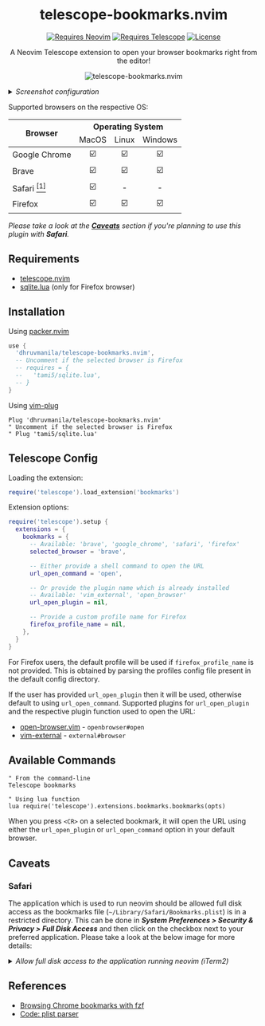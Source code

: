 <div align="center">

# telescope-bookmarks.nvim

<a href="https://github.com/neovim/neovim"> ![Requires Neovim](https://img.shields.io/badge/requires-neovim%200.5%2B-green?style=flat-square&logo=neovim)</a>
<a href="https://github.com/nvim-telescope/telescope.nvim"> ![Requires Telescope](https://img.shields.io/badge/requires-telescope.nvim-lightgrey?style=flat-square&logo=telescope)</a>
<a href="/LICENSE"> ![License](https://img.shields.io/badge/license-MIT-brightgreen?style=flat-square)</a>

A Neovim Telescope extension to open your browser bookmarks right from the editor!

![telescope-bookmarks.nvim](https://user-images.githubusercontent.com/67177269/115862442-c89d7280-a451-11eb-94c5-501095f88ed7.png)

</div>

<details>
<summary><em>Screenshot configuration</em></summary>

```lua
require('telescope').extensions.bookmarks.bookmarks(
  require('telescope.themes').get_dropdown {
    layout_config = {
      width = 0.8,
      height = 0.8,
    },
    previewer = false,
  }
)
```

</details>


Supported browsers on the respective OS:

<table>
  <thead>
    <tr>
       <th rowspan=2>Browser</th>
       <th colspan=3>Operating System</th>
    </tr>
    <tr>
      <td align=center>MacOS</td>
      <td align=center>Linux</td>
      <td align=center>Windows</td>
    </tr>
  </thead>
  <tbody>
    <tr>
      <td>Google Chrome</td>
      <td align=center>☑️</td>
      <td align=center>☑️</td>
      <td align=center>☑️</td>
    </tr>
    <tr>
      <td>Brave</td>
      <td align=center>☑️</td>
      <td align=center>☑️</td>
      <td align=center>☑️</td>
    </tr>
    <tr>
      <td>Safari <a href="#safari"><sup>[1]</sup></a></td>
      <td align=center>☑️</td>
      <td align=center>-</td>
      <td align=center>-</td>
    </tr>
    <tr>
      <td>Firefox</td>
      <td align=center>☑️</td>
      <td align=center>☑️</td>
      <td align=center>☑️</td>
    </tr>
  </tbody>
</table>

_Please take a look at the [**Caveats**](#caveats) section if you're planning to use this plugin with **Safari**._

## Requirements

* [telescope.nvim](https://github.com/nvim-telescope/telescope.nvim)
* [sqlite.lua](https://github.com/tami5/sqlite.lua) (only for Firefox browser)

## Installation

Using [packer.nvim](https://github.com/wbthomason/packer.nvim)

```lua
use {
  'dhruvmanila/telescope-bookmarks.nvim',
  -- Uncomment if the selected browser is Firefox
  -- requires = {
  --   'tami5/sqlite.lua',
  -- }
}
```

Using [vim-plug](https://github.com/junegunn/vim-plug)

```vim
Plug 'dhruvmanila/telescope-bookmarks.nvim'
" Uncomment if the selected browser is Firefox
" Plug 'tami5/sqlite.lua'
```

## Telescope Config

Loading the extension:

```lua
require('telescope').load_extension('bookmarks')
```

Extension options:

```lua
require('telescope').setup {
  extensions = {
    bookmarks = {
      -- Available: 'brave', 'google_chrome', 'safari', 'firefox'
      selected_browser = 'brave',

      -- Either provide a shell command to open the URL
      url_open_command = 'open',

      -- Or provide the plugin name which is already installed
      -- Available: 'vim_external', 'open_browser'
      url_open_plugin = nil,

      -- Provide a custom profile name for Firefox
      firefox_profile_name = nil,
    },
  }
}
```

For Firefox users, the default profile will be used if `firefox_profile_name` is not provided. This is obtained by parsing the profiles config file present in the default config directory.

If the user has provided `url_open_plugin` then it will be used, otherwise default to using `url_open_command`. Supported plugins for `url_open_plugin` and the respective plugin function used to open the URL:

* [open-browser.vim](https://github.com/tyru/open-browser.vim) - `openbrowser#open`
* [vim-external](https://github.com/itchyny/vim-external) - `external#browser`

## Available Commands

```vim
" From the command-line
Telescope bookmarks

" Using lua function
lua require('telescope').extensions.bookmarks.bookmarks(opts)
```

When you press `<CR>` on a selected bookmark, it will open the URL using either the `url_open_plugin` or `url_open_command` option in your default browser.

## Caveats

### Safari

The application which is used to run neovim should be allowed full disk access as the bookmarks file (`~/Library/Safari/Bookmarks.plist`) is in a restricted directory. This can be done in ***System Preferences > Security & Privacy > Full Disk Access*** and then click on the checkbox next to your preferred application. Please take a look at the below image for more details:

<details>
  <summary><i>Allow full disk access to the application running neovim (iTerm2)</i></summary>

<img width="668" alt="Full disk access settings" src="https://user-images.githubusercontent.com/67177269/115988185-16db7e80-a5d6-11eb-9667-f37bb288bfa8.png">

</details>

## References

* [Browsing Chrome bookmarks with fzf](https://junegunn.kr/2015/04/browsing-chrome-bookmarks-with-fzf/)
* [Code: plist parser](https://codea.io/talk/discussion/1269/code-plist-parser)
